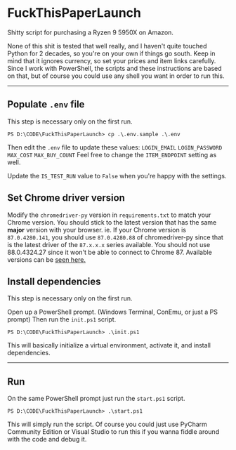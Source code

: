 # FuckThisPaperLaunch

Shitty script for purchasing a Ryzen 9 5950X on Amazon.

None of this shit is tested that well really, and I haven't quite touched Python for 2 decades, so you're on your own if things go south.
Keep in mind that it ignores currency, so set your prices and item links carefully.
Since I work with PowerShell, the scripts and these instructions are based on that, but of course you could use any shell you want in order to run this.

---

## Populate `.env` file
This step is necessary only on the first run.


```
PS D:\CODE\FuckThisPaperLaunch> cp .\.env.sample .\.env
```
Then edit the `.env` file to update these values:
`LOGIN_EMAIL`
`LOGIN_PASSWORD`
`MAX_COST`
`MAX_BUY_COUNT`
Feel free to change the `ITEM_ENDPOINT` setting as well.

Update the `IS_TEST_RUN` value to `False` when you're happy with the settings.

## Set Chrome driver version
Modify the `chromedriver-py` version in `requirements.txt` to match your Chrome version.
You should stick to the latest version that has the same **major** version with your browser.
ie. If your Chrome version is `87.0.4280.141`, you should use `87.0.4280.88` of chromedriver-py since that is the latest driver of the `87.x.x.x` series available. You should not use 88.0.4324.27 since it won't be able to connect to Chrome 87.
Available versions can be [seen here.](https://pypi.org/project/chromedriver-py/#history)

## Install dependencies
This step is necessary only on the first run.


Open up a PowerShell prompt. (Windows Terminal, ConEmu, or just a PS prompt)
Then run the `init.ps1` script.

```
PS D:\CODE\FuckThisPaperLaunch> .\init.ps1
```
This will basically initialize a virtual environment, activate it, and install dependencies.

---

## Run
On the same PowerShell prompt just run the `start.ps1` script.

```
PS D:\CODE\FuckThisPaperLaunch> .\start.ps1
```
This will simply run the script.
Of course you could just use PyCharm Community Edition or Visual Studio to run this if you wanna fiddle around with the code and debug it.